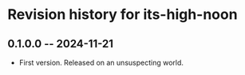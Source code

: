 # Revision history for its-high-noon

## 0.1.0.0 -- 2024-11-21

* First version. Released on an unsuspecting world.
